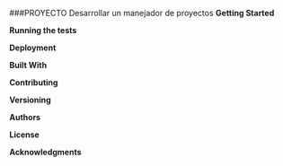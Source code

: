 ###PROYECTO
Desarrollar un manejador de proyectos
**Getting Started**

**Running the tests**

**Deployment**

**Built With**

**Contributing**

**Versioning**

**Authors**

**License**

**Acknowledgments**


